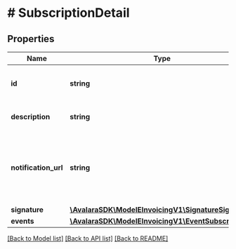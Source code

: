 # # SubscriptionDetail

## Properties

Name | Type | Description | Notes
------------ | ------------- | ------------- | -------------
**id** | **string** | Unique identifier of this specific resource. |
**description** | **string** | Description of the subscription | [optional]
**notification_url** | **string** | The URL of the webhook endpoint to which event messages will be delivered |
**signature** | [**\AvalaraSDK\ModelEInvoicingV1\SignatureSignature**](SignatureSignature.md) |  |
**events** | [**\AvalaraSDK\ModelEInvoicingV1\EventSubscription[]**](EventSubscription.md) |  |

[[Back to Model list]](../../../README.md#models) [[Back to API list]](../../../README.md#endpoints) [[Back to README]](../../../README.md)

